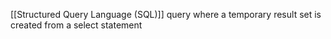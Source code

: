 [[Structured Query Language (SQL)]] query where a temporary result set is created from a select statement